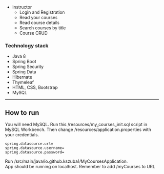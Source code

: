 * Instructor 
  * Login and Registration
  * Read your courses
  * Read course details
  * Search courses by title
  * Course CRUD
### Technology stack
  * Java 8
  * Spring Boot
  * Spring Security
  * Spring Data
  * Hibernate
  * Thymeleaf
  * HTML, CSS, Bootstrap
  * MySQL
<hr>
  
## How to run

You will need MySQL. Run this /resources/my_courses_init.sql script in MySQL Workbench.
Then change /resources/application.properties with your credentials.
```.properties
spring.datasource.url=
spring.datasource.username=
spring.datasource.password=
```
Run /src/main/java/io.github.kszuba1/MyCoursesApplication.
<br>
App should be running on localhost. Remember to add /myCourses to URL

